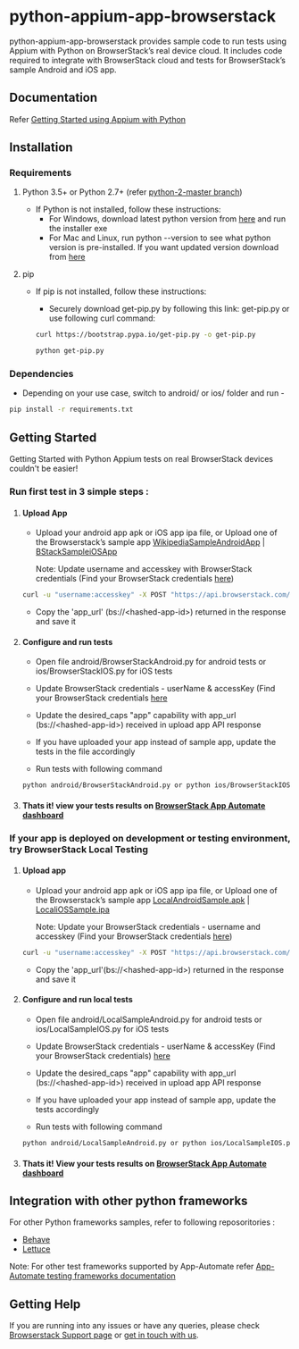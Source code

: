# python-appium-app-browserstack

python-appium-app-browserstack provides sample code to run tests using Appium with Python on BrowserStack’s real device cloud. It includes code required to integrate with BrowserStack cloud and tests for BrowserStack’s sample Android and iOS app.

## Documentation

Refer  [Getting Started using Appium with Python](https://www.browserstack.com/app-automate/appium-python)

## Installation

### Requirements

1. Python 3.5+ or Python 2.7+ (refer [python-2-master branch](https://github.com/browserstack/python-appium-app-browserstack/tree/python-2-master))

    - If Python is not installed, follow these instructions:
        - For Windows, download latest python version from [here](https://www.python.org/downloads/windows/) and run the installer exe
        - For Mac and Linux, run python --version to see what python version is pre-installed. If you want updated version download from [here](https://www.python.org/downloads/)

2. pip

    - If pip is not installed, follow these instructions:
        - Securely download get-pip.py by following this link: get-pip.py or use following curl command:

        ```sh
        curl https://bootstrap.pypa.io/get-pip.py -o get-pip.py
        ```

        ```sh
        python get-pip.py
        ```

### Dependencies

- Depending on your use case, switch to android/ or ios/ folder and run -

```sh
pip install -r requirements.txt
```

## Getting Started

Getting Started with Python Appium tests on real BrowserStack devices couldn't be easier!

### **Run first test in 3 simple steps :**

1. #### Upload App

    - Upload your android app apk or iOS app ipa file, or Upload one of the Browserstack’s sample app [WikipediaSampleAndroidApp](https://www.browserstack.com/app-automate/sample-apps/android/WikipediaSample.apk) | [BStackSampleiOSApp](https://www.browserstack.com/app-automate/sample-apps/ios/BStackSampleApp.ipa)

        Note: Update username and accesskey with BrowserStack credentials (Find your BrowserStack credentials [here](https://www.browserstack.com/accounts/settings))

    ``` sh
    curl -u "username:accesskey" -X POST "https://api.browserstack.com/app-automate/upload" -F "file=@/path/to/app/file/Application-debug.apk"
    ```

    - Copy the 'app_url' (bs://\<hashed-app-id>) returned in the response and save it

2. #### Configure and run tests

    - Open file android/BrowserStackAndroid.py for android tests or ios/BrowserStackIOS.py for iOS tests

    - Update BrowserStack credentials - userName & accessKey (Find  your BrowserStack credentials [here](https://www.browserstack.com/accounts/settings)

    - Update the desired_caps "app" capability with app_url (bs://\<hashed-app-id>) received in upload app API response

    - If you have uploaded your app instead of sample app, update the tests in the file accordingly

    - Run tests with following command

    ```sh
    python android/BrowserStackAndroid.py or python ios/BrowserStackIOS.py
    ```

3. #### Thats it! view your tests results on [BrowserStack App Automate dashboard](https://app-automate.browserstack.com/)

### **If your app is deployed on development or testing environment, try BrowserStack Local Testing**

1. #### Upload app

    - Upload your android app apk or iOS app ipa file, or Upload one of the Browserstack’s sample app [LocalAndroidSample.apk](https://www.browserstack.com/app-automate/sample-apps/android/LocalSample.apk) | [LocaliOSSample.ipa](https://www.browserstack.com/app-automate/sample-apps/ios/LocalSample.ipa)

        Note: Update your BrowserStack credentials - username and accesskey (Find your BrowserStack credentials [here](https://www.browserstack.com/accounts/settings))

    ``` sh
    curl -u "username:accesskey" -X POST "https://api.browserstack.com/app-automate/upload" -F "file=@/path/to/app/file/Application-debug.apk"
    ```

    - Copy the 'app_url'(bs://\<hashed-app-id>) returned in the response and save it

2. #### Configure and run local tests

    - Open file android/LocalSampleAndroid.py for android tests or ios/LocalSampleIOS.py for iOS tests

    - Update BrowserStack credentials - userName & accessKey (Find  your BrowserStack credentials) [here](https://www.browserstack.com/accounts/settings)

    - Update the desired_caps "app" capability with app_url (bs://\<hashed-app-id>) received in upload app API response

    - If you have uploaded your app instead of sample app, update the tests accordingly

    - Run tests with following command

    ```sh
    python android/LocalSampleAndroid.py or python ios/LocalSampleIOS.py
    ```

3. #### Thats it! View your tests results on [BrowserStack App Automate dashboard](https://app-automate.browserstack.com/)

## Integration with other python frameworks

For other Python frameworks samples, refer to following reposoritories :

- [Behave](https://github.com/browserstack/behave-appium-app-browserstack)
- [Lettuce](https://github.com/browserstack/lettuce-appium-app-browserstack)

Note: For other test frameworks supported by App-Automate refer [App-Automate testing frameworks documentation](https://www.browserstack.com/docs?product=app-automate)

## Getting Help

If you are running into any issues or have any queries, please check [Browserstack Support page](https://www.browserstack.com/support/app-automate) or [get in touch with us](https://www.browserstack.com/contact?ref=help).